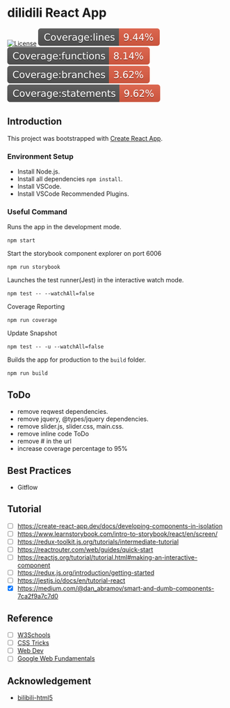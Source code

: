 # dilidili React App

[![License](https://img.shields.io/npm/l/make-coverage-badge.svg)](https://opensource.org/licenses/MIT)
![Coverage Lines](./coverage/badge-lines.svg)
![Coverage Functions](./coverage/badge-functions.svg)
![Coverage Branches](./coverage/badge-branches.svg)
![Coverage Statements](./coverage/badge-statements.svg)

## Introduction

This project was bootstrapped with [Create React App](https://github.com/facebook/create-react-app).

### Environment Setup

- Install Node.js.
- Install all dependencies `npm install`.
- Install VSCode.
- Install VSCode Recommended Plugins.

### Useful Command

Runs the app in the development mode.

    npm start

Start the storybook component explorer on port 6006

    npm run storybook

Launches the test runner(Jest) in the interactive watch mode.

    npm test -- --watchAll=false

Coverage Reporting

    npm run coverage

Update Snapshot

    npm test -- -u --watchAll=false

Builds the app for production to the `build` folder.

    npm run build

## ToDo

- remove reqwest dependencies.
- remove jquery, @types/jquery dependencies.
- remove slider.js, slider.css, main.css.
- remove inline code ToDo
- remove # in the url
- increase coverage percentage to 95%

## Best Practices

- Gitflow

## Tutorial

- [ ] https://create-react-app.dev/docs/developing-components-in-isolation
- [ ] https://www.learnstorybook.com/intro-to-storybook/react/en/screen/
- [ ] https://redux-toolkit.js.org/tutorials/intermediate-tutorial
- [ ] https://reactrouter.com/web/guides/quick-start
- [ ] https://reactjs.org/tutorial/tutorial.html#making-an-interactive-component
- [ ] https://redux.js.org/introduction/getting-started
- [ ] https://jestjs.io/docs/en/tutorial-react
- [x] https://medium.com/@dan_abramov/smart-and-dumb-components-7ca2f9a7c7d0

## Reference

- [ ] [W3Schools](https://www.w3schools.com/)
- [ ] [CSS Tricks](https://css-tricks.com/)
- [ ] [Web Dev](https://web.dev/)
- [ ] [Google Web Fundamentals](https://developers.google.com/web/fundamentals)

## Acknowledgement

- [bilibili-html5](https://github.com/WhiteBlue/bilibili-html5)
